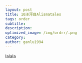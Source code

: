 ```yaml
---
layout: post
title: 10泽泻目Alismatales
tags: order    
subtitle: 
description: 
optimized_image: /img/ordrr/.png
category: 
author: ganlu1994  
---
```



lalala